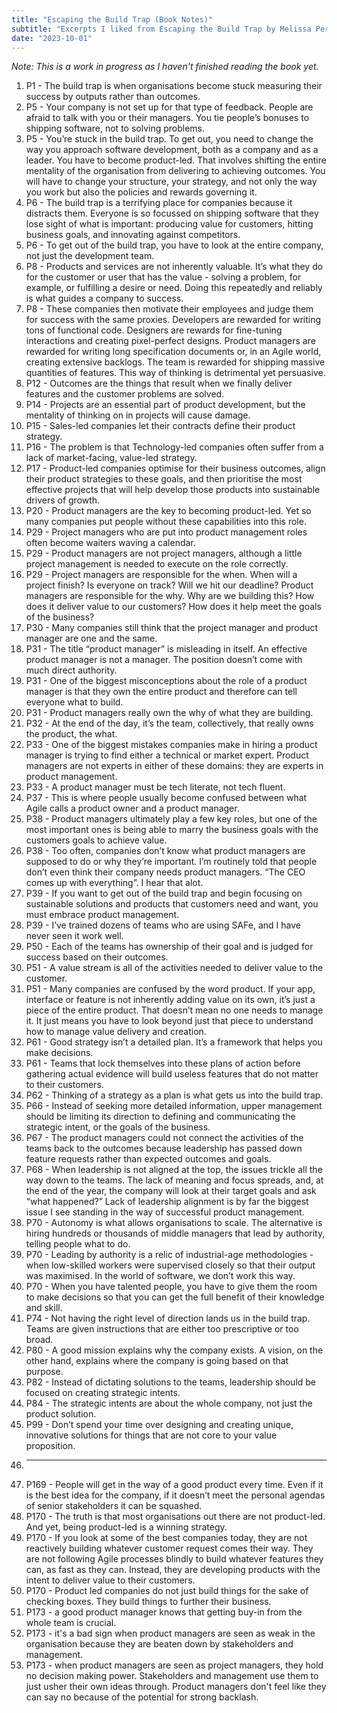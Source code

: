 ```yaml
---
title: "Escaping the Build Trap (Book Notes)"
subtitle: "Excerpts I liked from Escaping the Build Trap by Melissa Perri"
date: "2023-10-01"
---
```


_Note: This is a work in progress as I haven't finished reading the book yet._

1. P1 - The build trap is when organisations become stuck measuring their success by outputs rather than outcomes.
2. P5 - Your company is not set up for that type of feedback. People are afraid to talk with you or their managers. You tie people’s bonuses to shipping software, not to solving problems.
3. P5 - You’re stuck in the build trap. To get out, you need to change the way you approach software development, both as a company and as a leader. You have to become product-led. That involves shifting the entire mentality of the organisation from delivering to achieving outcomes. You will have to change your structure, your strategy, and not only the way you work but also the policies and rewards governing it.
4. P6 - The build trap is a terrifying place for companies because it distracts them. Everyone is so focussed on shipping software that they lose sight of what is important: producing value for customers, hitting business goals, and innovating against competitors.
5. P6 - To get out of the build trap, you have to look at the entire company, not just the development team.
6. P8 - Products and services are not inherently valuable. It’s what they do for the customer or user that has the value - solving a problem, for example, or fulfilling a desire or need. Doing this repeatedly and reliably is what guides a company to success.
7. P8 - These companies then motivate their employees and judge them for success with the same proxies. Developers are rewarded for writing tons of functional code. Designers are rewards for fine-tuning interactions and creating pixel-perfect designs. Product managers are rewarded for writing long specification documents or, in an Agile world, creating extensive backlogs. The team is rewarded for shipping massive quantities of features. This way of thinking is detrimental yet persuasive.
8. P12 - Outcomes are the things that result when we finally deliver features and the customer problems are solved.
9. P14 - Projects are an essential part of product development, but the mentality of thinking on in projects will cause damage.
10. P15 - Sales-led companies let their contracts define their product strategy.
11. P16 - The problem is that Technology-led companies often suffer from a lack of market-facing, value-led strategy.
12. P17 - Product-led companies optimise for their business outcomes, align their product strategies to these goals, and then prioritise the most effective projects that will help develop those products into sustainable drivers of growth.
13. P20 - Product managers are the key to becoming product-led. Yet so many companies put people without these capabilities into this role.
14. P29 - Project managers who are put into product management roles often become waiters waving a calendar.
15. P29 - Product managers are not project managers, although a little project management is needed to execute on the role correctly.
16. P29 - Project managers are responsible for the when. When will a project finish? Is everyone on track? Will we hit our deadline? Product managers are responsible for the why. Why are we building this? How does it deliver value to our customers? How does it help meet the goals of the business?
17. P30 - Many companies still think that the project manager and product manager are one and the same.
18. P31 - The title “product manager” is misleading in itself. An effective product manager is not a manager. The position doesn’t come with much direct authority.
19. P31 - One of the biggest misconceptions about the role of a product manager is that they own the entire product and therefore can tell everyone what to build.
20. P31 - Product managers really own the why of what they are building.
21. P32 - At the end of the day, it’s the team, collectively, that really owns the product, the what.
22. P33 - One of the biggest mistakes companies make in hiring a product manager is trying to find either a technical or market expert. Product managers are not experts in either of these domains: they are experts in product management.
23. P33 - A product manager must be tech literate, not tech fluent.
24. P37 - This is where people usually become confused between what Agile calls a product owner and a product manager.
25. P38 - Product managers ultimately play a few key roles, but one of the most important ones is being able to marry the business goals with the customers goals to achieve value.
26. P38 - Too often, companies don’t know what product managers are supposed to do or why they’re important. I’m routinely told that people don’t even think their company needs product managers. “The CEO comes up with everything”. I hear that alot.
27. P39 - If you want to get out of the build trap and begin focusing on sustainable solutions and products that customers need and want, you must embrace product management.
28. P39 - I’ve trained dozens of teams who are using SAFe, and I have never seen it work well.
29. P50 - Each of the teams has ownership of their goal and is judged for success based on their outcomes.
30. P51 - A value stream is all of the activities needed to deliver value to the customer.
31. P51 - Many companies are confused by the word product. If your app, interface or feature is not inherently adding value on its own, it’s just a piece of the entire product. That doesn’t mean no one needs to manage it. It just means you have to look beyond just that piece to understand how to manage value delivery and creation.
32. P61 - Good strategy isn’t a detailed plan. It’s a framework that helps you make decisions.
33. P61 - Teams that lock themselves into these plans of action before gathering actual evidence will build useless features that do not matter to their customers.
34. P62 - Thinking of a strategy as a plan is what gets us into the build trap.
35. P66 - Instead of seeking more detailed information, upper management should be limiting its direction to defining and communicating the strategic intent, or the goals of the business.
36. P67 - The product managers could not connect the activities of the teams back to the outcomes because leadership has passed down feature requests rather than expected outcomes and goals.
37. P68 - When leadership is not aligned at the top, the issues trickle all the way down to the teams. The lack of meaning and focus spreads, and, at the end of the year, the company will look at their target goals and ask “what happened?” Lack of leadership alignment is by far the biggest issue I see standing in the way of successful product management.
38. P70 - Autonomy is what allows organisations to scale. The alternative is hiring hundreds or thousands of middle managers that lead by authority, telling people what to do.
39. P70 - Leading by authority is a relic of industrial-age methodologies - when low-skilled workers were supervised closely so that their output was maximised. In the world of software, we don’t work this way.
40. P70 - When you have talented people, you have to give them the room to make decisions so that you can get the full benefit of their knowledge and skill.
41. P74 - Not having the right level of direction lands us in the build trap. Teams are given instructions that are either too prescriptive or too broad.
42. P80 - A good mission explains why the company exists. A vision, on the other hand, explains where the company is going based on that purpose.
43. P82 - Instead of dictating solutions to the teams, leadership should be focused on creating strategic intents.
44. P84 - The strategic intents are about the whole company, not just the product solution.
45. P99 - Don’t spend your time over designing and creating unique, innovative solutions for things that are not core to your value proposition.
46. ***
47. P169 - People will get in the way of a good product every time. Even if it is the best idea for the company, if it doesn’t meet the personal agendas of senior stakeholders it can be squashed.
48. P170 - The truth is that most organisations out there are not product-led. And yet, being product-led is a winning strategy.
49. P170 - If you look at some of the best companies today, they are not reactively building whatever customer request comes their way. They are not following Agile processes blindly to build whatever features they can, as fast as they can. Instead, they are developing products with the intent to deliver value to their customers.
50. P170 - Product led companies do not just build things for the sake of checking boxes. They build things to further their business.
51. P173 - a good product manager knows that getting buy-in from the whole team is crucial.
52. P173 - it's a bad sign when product managers are seen as weak in the organisation because they are beaten down by stakeholders and management.
53. P173 - when product managers are seen as project managers, they hold no decision making power. Stakeholders and management use them to just usher their own ideas through. Product managers don't feel like they can say no because of the potential for strong backlash.
